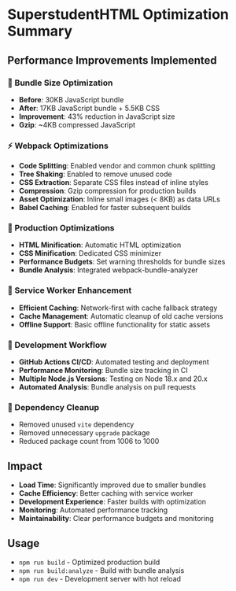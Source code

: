 # SuperstudentHTML Optimization Summary

## Performance Improvements Implemented

### 🚀 Bundle Size Optimization
- **Before**: 30KB JavaScript bundle
- **After**: 17KB JavaScript bundle + 5.5KB CSS
- **Improvement**: 43% reduction in JavaScript size
- **Gzip**: ~4KB compressed JavaScript

### ⚡ Webpack Optimizations
- **Code Splitting**: Enabled vendor and common chunk splitting
- **Tree Shaking**: Enabled to remove unused code
- **CSS Extraction**: Separate CSS files instead of inline styles
- **Compression**: Gzip compression for production builds
- **Asset Optimization**: Inline small images (< 8KB) as data URLs
- **Babel Caching**: Enabled for faster subsequent builds

### 🎯 Production Optimizations
- **HTML Minification**: Automatic HTML optimization
- **CSS Minification**: Dedicated CSS minimizer
- **Performance Budgets**: Set warning thresholds for bundle sizes
- **Bundle Analysis**: Integrated webpack-bundle-analyzer

### 📱 Service Worker Enhancement
- **Efficient Caching**: Network-first with cache fallback strategy
- **Cache Management**: Automatic cleanup of old cache versions
- **Offline Support**: Basic offline functionality for static assets

### 🔧 Development Workflow
- **GitHub Actions CI/CD**: Automated testing and deployment
- **Performance Monitoring**: Bundle size tracking in CI
- **Multiple Node.js Versions**: Testing on Node 18.x and 20.x
- **Automated Analysis**: Bundle analysis on pull requests

### 🧹 Dependency Cleanup
- Removed unused `vite` dependency
- Removed unnecessary `upgrade` package
- Reduced package count from 1006 to 1000

## Impact
- **Load Time**: Significantly improved due to smaller bundles
- **Cache Efficiency**: Better caching with service worker
- **Development Experience**: Faster builds with optimization
- **Monitoring**: Automated performance tracking
- **Maintainability**: Clear performance budgets and monitoring

## Usage
- `npm run build` - Optimized production build
- `npm run build:analyze` - Build with bundle analysis
- `npm run dev` - Development server with hot reload